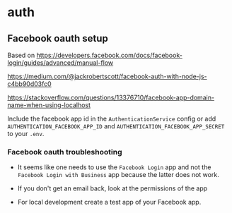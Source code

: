 # auth

## Facebook oauth setup

Based on https://developers.facebook.com/docs/facebook-login/guides/advanced/manual-flow

https://medium.com/@jackrobertscott/facebook-auth-with-node-js-c4bb90d03fc0

https://stackoverflow.com/questions/13376710/facebook-app-domain-name-when-using-localhost

Include the facebook app id in the `AuthenticationService` config or add `AUTHENTICATION_FACEBOOK_APP_ID` and `AUTHENTICATION_FACEBOOK_APP_SECRET` to your `.env`.


### Facebook oauth troubleshooting

- It seems like one needs to use the `Facebook Login` app and not the `Facebook Login with Business` app because the latter does not work.

- If you don't get an email back, look at the permissions of the app

- For local development create a test app of your Facebook app.